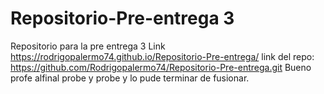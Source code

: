 # Repositorio-Pre-entrega 3 
Repositorio para la pre entrega 3
Link https://rodrigopalermo74.github.io/Repositorio-Pre-entrega/
link del repo: https://github.com/Rodrigopalermo74/Repositorio-Pre-entrega.git
Bueno profe alfinal probe y probe y lo pude terminar de fusionar.
